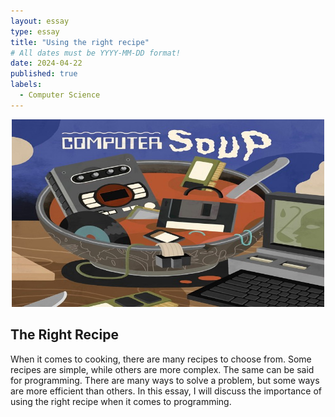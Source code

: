 ```yaml
---
layout: essay
type: essay
title: "Using the right recipe"
# All dates must be YYYY-MM-DD format!
date: 2024-04-22
published: true
labels:
  - Computer Science
---
```


<div style ="text-align:center">
  <img src="../img/computersoup.jpeg" alt="Computer Soup" style="width:500px; height:300px;">
</div>

## The Right Recipe

When it comes to cooking, there are many recipes to choose from. Some recipes are simple, while others are more complex. The same can be said for programming. There are many ways to solve a problem, but some ways are more efficient than others. In this essay, I will discuss the importance of using the right recipe when it comes to programming.


